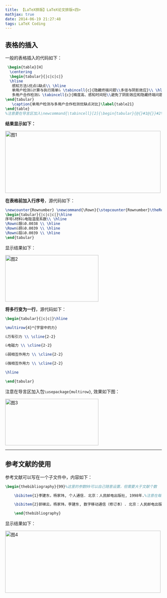```yaml
---
title: 【LaTeX排版】LaTeX论文排版<四>
mathjax: true
date: 2014-06-19 21:27:48
tags: LaTeX Coding
---
```




## 表格的插入

  一般的表格插入的代码如下：

```latex
 \begin{table}[H]
  \centering
  \begin{tabular}{|c|c|c|}
  \hline
   感知方法&优点&缺点\\ \hline
   单用户检测&计算与执行简单& \tabincell{c}{隐藏终端问题\\多径与阴影效应}\\ \hline
   多用户合作检测& \tabincell{c}{精度高、感知时间短\\避免了阴影效应和隐藏终端问题}& \tabincell{c}{复杂度高\\流量开销大、带宽需求高}\\ \hline
\end{tabular}
   \caption{单用户检测与多用户合作检测优缺点对比}\label{table21}
\end{table}
%注意要在导言区加入\newcommand{\tabincell}[2]{\begin{tabular}{@{}#1@{}}#2\end{tabular}}来容许表格内可以换行
```




**结果显示如下：**

<img src="https://cdn.jsdelivr.net/gh/tengweitw/FigureBed@latest/20140619/20140619_fig001.jpg" width="500" height="200" title="图1" alt="图1" >

**在表格前加入行序号**，源代码如下：

```latex
\newcounter{Rownumber} \newcommand{\Rown}{\stepcounter{Rownumber}\theRownumber}
\begin{tabular}{|c|c|c|}\hline
序号&材料&电阻温度系数\\ \hline
\Rown&银&0.0038 \\ \hline
\Rown&铜&0.0039 \\ \hline
\Rown&铝&0.0039 \\ \hline
\end{tabular}
```


显示结果如下：

<img src="https://cdn.jsdelivr.net/gh/tengweitw/FigureBed@latest/20140619/20140619_fig002.jpg" width="300" height="150" title="图2" alt="图2" >



**将多行变为一行**，源代码如下：

```latex
\begin{tabular}{|c|c|}\hline

\multirow{4}*{宇宙中的力}

&万有引力 \\ \cline{2-2}

&电磁力 \\ \cline{2-2}

&弱相互作用力 \\ \cline{2-2}

&强相互作用力 \\ \cline{2-2}

\hline

\end{tabular}
```

注意在导言区加入包`\usepackage{multirow}`, 效果如下图：

<img src="https://cdn.jsdelivr.net/gh/tengweitw/FigureBed@latest/20140619/20140619_fig003.jpg" width="300" height="150" title="图3" alt="图3" >



-----------

## 参考文献的使用

   参考文献可以写在一个子文件中，内容如下：

```latex
\begin{thebibliography}{99}%这里的参数99可以自己随意设置，但需要大于文献个数

    \bibitem{1}李建东，杨家玮, 个人通信. 北京：人民邮电出版社, 1998年.%注意在每两条文献中加入空行，以便索引时不会出错

    \bibitem{2}郭梯云，杨家玮，李建东, 数字移动通信（修订本）. 北京：人民邮电出版社, 2001年.

    \end{thebibliography}
```


 显示结果如下：

<img src="https://cdn.jsdelivr.net/gh/tengweitw/FigureBed@latest/20140619/20140619_fig004.jpg" width="500" height="200" title="图4" alt="图4" >











